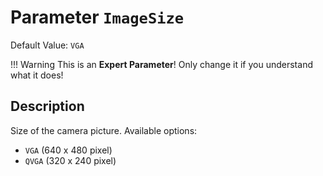 # Parameter `ImageSize`
Default Value: `VGA`

!!! Warning
    This is an **Expert Parameter**! Only change it if you understand what it does!

## Description
Size of the camera picture.
Available options:

- `VGA` (640 x 480 pixel)
- `QVGA` (320 x 240 pixel)
